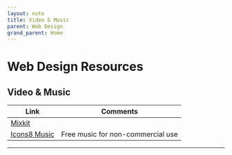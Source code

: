 ```yaml
---
layout: note
title: Video & Music
parent: Web Design
grand_parent: Home
---
```


# Web Design Resources

## Video & Music

| Link                                     | Comments                          |
| ---------------------------------------- | --------------------------------- |
| [Mixkit](https://mixkit.co/)             |
| [Icons8 Music](https://icons8.com/music) | Free music for non-commercial use |

---
